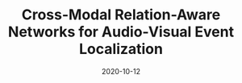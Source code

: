 ---
title: "Cross-Modal Relation-Aware Networks for Audio-Visual Event Localization"
collection: conferences
permalink: /publication/Cross-Modal
date: 2020-10-12
year: "2020"
venue: "ACM MM"
city: 
state: ""
thumbnail: "Cross-Modal.png"
teaser :
authors: "Haoming Xu, Runhao Zeng, Qingyao Wu, Mingkui Tan, Chuang Gan"
bibtex: Cross-Modal.txt
uri: Cross-Modal.pdf
arxiv: 
project: 
source: 
poster: 
data:
---